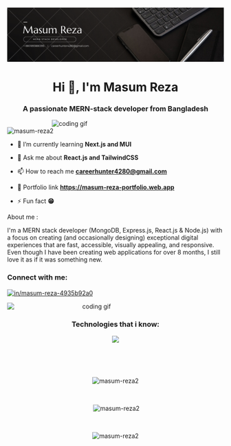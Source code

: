 ![logo](https://github.com/Masum-Reza2/Masum-Reza2/blob/main/Masum%20Reza%20(1).png)

<h1 align="center">Hi 👋, I'm Masum Reza</h1>
<h3 align="center">A passionate MERN-stack developer from Bangladesh</h3>

<img align="right" alt="coding gif" width="400" src="https://i.pinimg.com/originals/81/17/8b/81178b47a8598f0c81c4799f2cdd4057.gif">

<p align="left"> <img src="https://komarev.com/ghpvc/?username=masum-reza2&label=Profile%20views&color=0e75b6&style=flat" alt="masum-reza2" /> </p>

- 🌱 I’m currently learning **Next.js and MUI**

- 💬 Ask me about **React.js and TailwindCSS**

- 📫 How to reach me **careerhunter4280@gmail.com**
  
- 💼 Portfolio link **https://masum-reza-portfolio.web.app**

- ⚡ Fun fact **😁**

<p>About me : </p>
<p>I'm a MERN stack developer (MongoDB, Express.js, React.js & Node.js) with a focus on creating (and occasionally designing) exceptional digital experiences that are fast, accessible, visually appealing, and responsive. Even though I have been creating web applications for over 8 months, I still love it as if it was something new.</p>

<h3 align="left">Connect with me:</h3>
<p align="left">
  <a href="https://linkedin.com/in/masum-reza-4935b92a0" target="_blank"><img align="center" src="https://skillicons.dev/icons?i=linkedin" alt="in/masum-reza-4935b92a0"/></a>
</p>

<div align="center">
<img align="left" alt="coding gif" width="400" src="https://i.pinimg.com/originals/8b/35/fe/8b35fef55fba1a201c9c7a11d3ec3d64.gif">
</div>

<br>
<h3 align="center">Technologies that i know:</h3>
<p align="center">
  <a href="https://skillicons.dev">
    <img src="https://skillicons.dev/icons?i=js,react,tailwind,bootstrap,html,css,git,github,firebase,materialui,nodejs,express,mongodb,vercel,jwt&perline=6" />
  </a>
</p>

<br>
<p></p>
<div align="center">
<br>
<p><img align="center" src="https://github-readme-streak-stats.herokuapp.com/?user=masum-reza2&" alt="masum-reza2" /></p>

<br>

<p>&nbsp;<img align="center" src="https://github-readme-stats.vercel.app/api?username=masum-reza2&show_icons=true&locale=en" alt="masum-reza2" /></p>

<br>

<p><img align="center" src="https://github-readme-stats.vercel.app/api/top-langs?username=masum-reza2&show_icons=true&locale=en&layout=compact" alt="masum-reza2" /></p>
<br>
</div>
